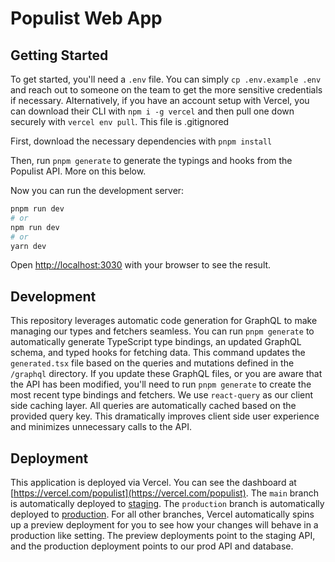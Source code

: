 # Populist Web App

## Getting Started

To get started, you'll need a `.env` file. You can simply `cp .env.example .env` and reach out to someone on the team to get the more sensitive credentials if necessary. Alternatively, if you have an account setup with Vercel, you can download their CLI with `npm i -g vercel` and then pull one down securely with `vercel env pull`. This file is .gitignored

First, download the necessary dependencies with `pnpm install`

Then, run `pnpm generate` to generate the typings and hooks from the Populist API. More on this below.

Now you can run the development server:

```bash
pnpm run dev
# or
npm run dev
# or
yarn dev
```

Open [http://localhost:3030](http://localhost:3030) with your browser to see the result.

## Development

This repository leverages automatic code generation for GraphQL to make managing our types and fetchers seamless. You can run `pnpm generate` to automatically generate TypeScript type bindings, an updated GraphQL schema, and typed hooks for fetching data. This command updates the `generated.tsx` file based on the queries and mutations defined in the `/graphql` directory. If you update these GraphQL files, or you are aware that the API has been modified, you'll need to run `pnpm generate` to create the most recent type bindings and fetchers. We use `react-query` as our client side caching layer. All queries are automatically cached based on the provided query key. This dramatically improves client side user experience and minimizes unnecessary calls to the API.

## Deployment

This application is deployed via Vercel. You can see the dashboard at [https://vercel.com/populist](https://vercel.com/populist).
The `main` branch is automatically deployed to [staging](staging.populist.us).  The `production` branch is automatically deployed to [production](populist.us). For all other branches, Vercel automatically spins up a preview deployment for you to see how your changes will behave in a production like setting. The preview deployments point to the staging API, and the production deployment points to our prod API and database.

